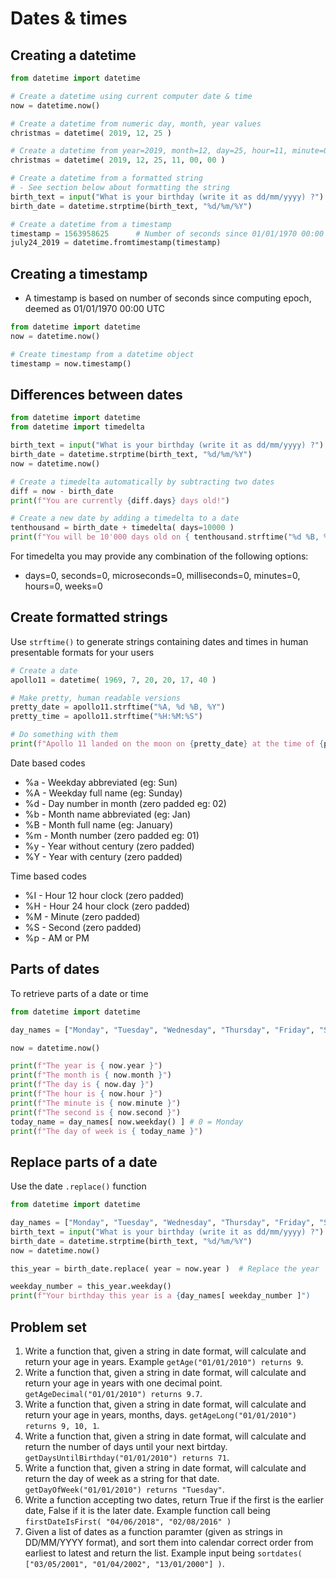 # Dates & times

## Creating a datetime

```python
from datetime import datetime

# Create a datetime using current computer date & time
now = datetime.now()

# Create a datetime from numeric day, month, year values
christmas = datetime( 2019, 12, 25 )

# Create a datetime from year=2019, month=12, day=25, hour=11, minute=00, seconds=00
christmas = datetime( 2019, 12, 25, 11, 00, 00 )

# Create a datetime from a formatted string
# - See section below about formatting the string
birth_text = input("What is your birthday (write it as dd/mm/yyyy) ?")
birth_date = datetime.strptime(birth_text, "%d/%m/%Y")

# Create a datetime from a timestamp
timestamp = 1563958625      # Number of seconds since 01/01/1970 00:00 UTC
july24_2019 = datetime.fromtimestamp(timestamp)
```

## Creating a timestamp

* A timestamp is based on number of seconds since computing epoch, deemed as 01/01/1970 00:00 UTC

```python
from datetime import datetime
now = datetime.now()

# Create timestamp from a datetime object
timestamp = now.timestamp()
```

## Differences between dates

```python
from datetime import datetime
from datetime import timedelta

birth_text = input("What is your birthday (write it as dd/mm/yyyy) ?")
birth_date = datetime.strptime(birth_text, "%d/%m/%Y")
now = datetime.now()

# Create a timedelta automatically by subtracting two dates
diff = now - birth_date
print(f"You are currently {diff.days} days old!")

# Create a new date by adding a timedelta to a date
tenthousand = birth_date + timedelta( days=10000 )
print(f"You will be 10'000 days old on { tenthousand.strftime("%d %B, %Y") }")
```

For timedelta you may provide any combination of the following options:

* days=0, seconds=0, microseconds=0, milliseconds=0, minutes=0, hours=0, weeks=0

## Create formatted strings

Use `strftime()` to generate strings containing dates and times in human presentable formats for your users

```python
# Create a date
apollo11 = datetime( 1969, 7, 20, 20, 17, 40 )

# Make pretty, human readable versions
pretty_date = apollo11.strftime("%A, %d %B, %Y")
pretty_time = apollo11.strftime("%H:%M:%S")

# Do something with them
print(f"Apollo 11 landed on the moon on {pretty_date} at the time of {pretty_time}")
```

Date based codes

* %a - Weekday abbreviated (eg: Sun)
* %A - Weekday full name (eg: Sunday)
* %d - Day number in month (zero padded eg: 02)
* %b - Month name abbreviated (eg: Jan)
* %B - Month full name (eg: January)
* %m - Month number (zero padded eg: 01)
* %y - Year without century (zero padded)
* %Y - Year with century (zero padded)

Time based codes

* %I - Hour 12 hour clock (zero padded)
* %H - Hour 24 hour clock (zero padded)
* %M - Minute (zero padded)
* %S - Second (zero padded)
* %p - AM or PM

## Parts of dates

To retrieve parts of a date or time

```python
from datetime import datetime

day_names = ["Monday", "Tuesday", "Wednesday", "Thursday", "Friday", "Saturday", "Sunday"]

now = datetime.now()

print(f"The year is { now.year }")
print(f"The month is { now.month }")
print(f"The day is { now.day }")
print(f"The hour is { now.hour }")
print(f"The minute is { now.minute }")
print(f"The second is { now.second }")
today_name = day_names[ now.weekday() ] # 0 = Monday
print(f"The day of week is { today_name }") 
```

## Replace parts of a date

Use the date `.replace()` function

```python
from datetime import datetime

day_names = ["Monday", "Tuesday", "Wednesday", "Thursday", "Friday", "Saturday", "Sunday"]
birth_text = input("What is your birthday (write it as dd/mm/yyyy) ?")
birth_date = datetime.strptime(birth_text, "%d/%m/%Y")
now = datetime.now()

this_year = birth_date.replace( year = now.year )  # Replace the year

weekday_number = this_year.weekday()
print(f"Your birthday this year is a {day_names[ weekday_number ]")
```

## Problem set

1. Write a function that, given a string in date format, will calculate and return your age in years. Example `getAge("01/01/2010") returns 9`.
2. Write a function that, given a string in date format, will calculate and return your age in years with one decimal point. `getAgeDecimal("01/01/2010") returns 9.7`.
3. Write a function that, given a string in date format, will calculate and return your age in years, months, days. `getAgeLong("01/01/2010") returns 9, 10, 1`.
4. Write a function that, given a string in date format, will calculate and return the number of days until your next birtday. `getDaysUntilBirthday("01/01/2010") returns 71`.
5. Write a function that, given a string in date format, will calculate and return the day of week as a string for that date. `getDayOfWeek("01/01/2010") returns "Tuesday"`.
6. Write a function accepting two dates, return True if the first is the earlier date, False if it is the later date. Example function call being `firstDateIsFirst( "04/06/2018", "02/08/2016" )`
7. Given a list of dates as a function paramter (given as strings in DD/MM/YYYY format), and sort them into calendar correct order from earliest to latest and return the list. Example input being `sortdates( ["03/05/2001", "01/04/2002", "13/01/2000"] )`.

